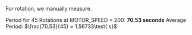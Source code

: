 For rotation, we manually measure.


Period for 45 Rotations at MOTOR_SPEED = 200: **70.53 seconds**
Average Period: $\frac{70.53}{45} = 1.56733\text{ s}$